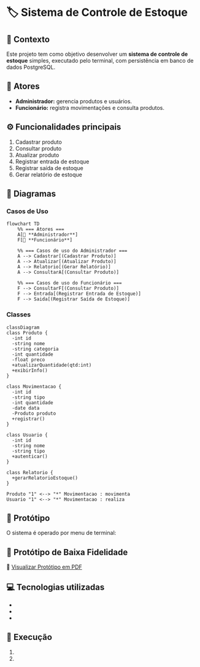 # 🏷️ Sistema de Controle de Estoque

## 📘 Contexto
Este projeto tem como objetivo desenvolver um **sistema de controle de estoque** simples, executado pelo terminal, com persistência em banco de dados PostgreSQL.

## 👥 Atores
- **Administrador:** gerencia produtos e usuários.
- **Funcionário:** registra movimentações e consulta produtos.

## ⚙️ Funcionalidades principais
1. Cadastrar produto  
2. Consultar produto  
3. Atualizar produto  
4. Registrar entrada de estoque  
5. Registrar saída de estoque  
6. Gerar relatório de estoque  

## 🧩 Diagramas
### Casos de Uso
```mermaid
flowchart TD
    %% === Atores ===
    A[👤 **Administrador**]
    F[👤 **Funcionário**]

    %% === Casos de uso do Administrador ===
    A --> Cadastrar[(Cadastrar Produto)]
    A --> Atualizar[(Atualizar Produto)]
    A --> Relatorio[(Gerar Relatório)]
    A --> ConsultarA[(Consultar Produto)]

    %% === Casos de uso do Funcionário ===
    F --> ConsultarF[(Consultar Produto)]
    F --> Entrada[(Registrar Entrada de Estoque)]
    F --> Saida[(Registrar Saída de Estoque)]
```

### Classes
```mermaid
classDiagram
class Produto {
  -int id
  -string nome
  -string categoria
  -int quantidade
  -float preco
  +atualizarQuantidade(qtd:int)
  +exibirInfo()
}

class Movimentacao {
  -int id
  -string tipo
  -int quantidade
  -date data
  -Produto produto
  +registrar()
}

class Usuario {
  -int id
  -string nome
  -string tipo
  +autenticar()
}

class Relatorio {
  +gerarRelatorioEstoque()
}

Produto "1" <--> "*" Movimentacao : movimenta
Usuario "1" <--> "*" Movimentacao : realiza
```

## 🧱 Protótipo
O sistema é operado por menu de terminal:


## 🎨 Protótipo de Baixa Fidelidade

📄 [Visualizar Protótipo em PDF](./Prototipo.pdf)



## 💻 Tecnologias utilizadas
- 
-   
-  

## 🚀 Execução
1. 
2. 
